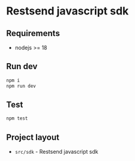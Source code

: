 # Restsend javascript sdk 
## Requirements
- nodejs >= 18

## Run dev 
```bash
npm i 
npm run dev
```

## Test
```bash 
npm test
```
## Project layout
- `src/sdk` - Restsend javascript sdk